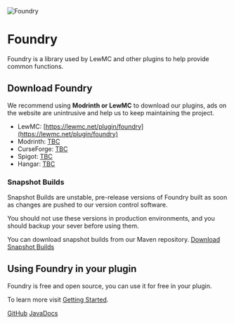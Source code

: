 <img src="FR-Banner.png" alt="Foundry" />

# Foundry
Foundry is a library used by LewMC and other plugins to help provide common functions.

## Download Foundry
We recommend using **Modrinth or LewMC** to download our plugins, ads on the website are unintrusive and help us to keep maintaining the project.

* LewMC: [https://lewmc.net/plugin/foundry](https://lewmc.net/plugin/foundry)
* Modrinth: [TBC]()
* CurseForge: [TBC]()
* Spigot: [TBC]()
* Hangar: [TBC]()

### Snapshot Builds
Snapshot Builds are unstable, pre-release versions of Foundry built as soon as changes are pushed to our version control software.

You should not use these versions in production environments, and you should backup your sever before using them.

You can download snapshot builds from our Maven repository. [Download Snapshot Builds](https://repo.lewmc.net/#/snapshots/net/lewmc/foundry)

## Using Foundry in your plugin
Foundry is free and open source, you can use it for free in your plugin.

To learn more visit [Getting Started](FR-Getting-Started.md).

<seealso>
    <category ref="opensource">
        <a href="https://github.com/lewmc/foundry">GitHub</a>
        <a href="https://lewmc.github.io/Foundry">JavaDocs</a>
    </category>
</seealso>
